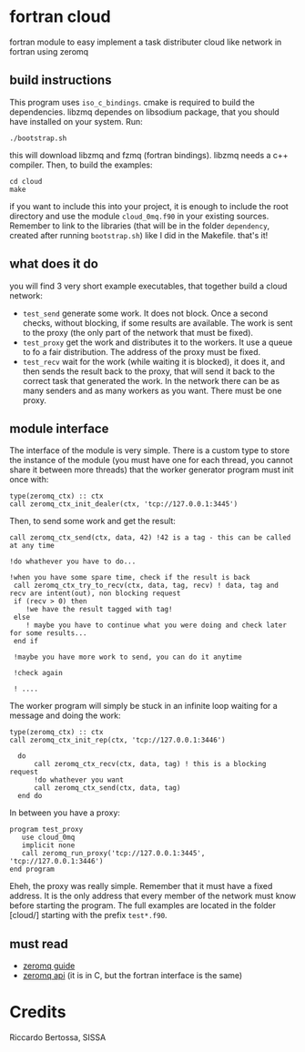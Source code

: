 # fortran cloud

fortran module to easy implement a task distributer cloud like network in fortran using zeromq

## build instructions
This program uses `iso_c_bindings`.
cmake is required to build the dependencies. libzmq dependes on libsodium package, that you should have installed on your system. Run:
```
./bootstrap.sh
```
this will download libzmq and fzmq (fortran bindings). libzmq needs a c++ compiler. Then, to build the examples:
```
cd cloud
make
```
if you want to include this into your project, it is enough to include the root directory and use the module `cloud_0mq.f90` in your existing sources. Remember to link to the libraries (that will be in the folder `dependency`, created after running `bootstrap.sh`) like I did in the Makefile.
that's it!

## what does it do
you will find 3 very short example executables, that together build a cloud network:
 - `test_send` generate some work. It does not block. Once a second checks, without blocking, if some results are available. The work is sent to the proxy (the only part of the network that must be fixed).
 - `test_proxy` get the work and distributes it to the workers. It use a queue to fo a fair distribution. The address of the proxy must be fixed.
 - `test_recv` wait for the work (while waiting it is blocked), it does it, and then sends the result back to the proxy, that will send it back to the correct task that generated the work.
In the network there can be as many senders and as many workers as you want. There must be one proxy.

## module interface
The interface of the module is very simple. There is a custom type to store the instance of the module (you must have one for each thread, you cannot share it between more threads) that the worker generator program must init once with:
```
type(zeromq_ctx) :: ctx
call zeromq_ctx_init_dealer(ctx, 'tcp://127.0.0.1:3445')
```
Then, to send some work and get the result:
```
call zeromq_ctx_send(ctx, data, 42) !42 is a tag - this can be called at any time

!do whathever you have to do...

!when you have some spare time, check if the result is back
 call zeromq_ctx_try_to_recv(ctx, data, tag, recv) ! data, tag and recv are intent(out), non blocking request
 if (recv > 0) then
    !we have the result tagged with tag!
 else
    ! maybe you have to continue what you were doing and check later for some results...
 end if

 !maybe you have more work to send, you can do it anytime

 !check again
 
 ! ....
```

The worker program will simply be stuck in an infinite loop waiting for a message and doing the work:
```
type(zeromq_ctx) :: ctx
call zeromq_ctx_init_rep(ctx, 'tcp://127.0.0.1:3446')

  do
      call zeromq_ctx_recv(ctx, data, tag) ! this is a blocking request
      !do whathever you want
      call zeromq_ctx_send(ctx, data, tag)
  end do
```
In between you have a proxy:
```
program test_proxy
   use cloud_0mq
   implicit none
   call zeromq_run_proxy('tcp://127.0.0.1:3445', 'tcp://127.0.0.1:3446')
end program
```
Eheh, the proxy was really simple. Remember that it must have a fixed address. It is the only address that every member of the network must know before starting the program. The full examples are located in the folder [cloud/] starting with the prefix `test*.f90`.

## must read
 - [zeromq guide](http://zguide.zeromq.org/page:all)
 - [zeromq api](http://api.zeromq.org/) (it is in C, but the fortran interface is the same)

# Credits
Riccardo Bertossa, SISSA
